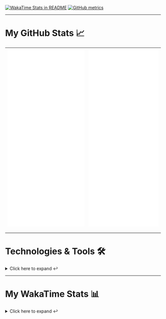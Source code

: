 [![WakaTime Stats in README](https://github.com/LOsioChico/LOsioChico/actions/workflows/waka.yml/badge.svg)](https://github.com/LOsioChico/LOsioChico/actions/workflows/waka.yml) [![GitHub metrics](https://github.com/LOsioChico/LOsioChico/actions/workflows/metrics.yml/badge.svg)](https://github.com/LOsioChico/LOsioChico/actions/workflows/metrics.yml)

---

# My GitHub Stats 📈

| ![](./assets/metrics.svg) | ![](./assets/metrics2.svg) |
| ------------------------- | -------------------------- |

---

# Technologies & Tools 🛠️

<details>
<summary>Click here to expand ↩️</summary>
<br>

## Programming Languages

[![HTML5](https://img.shields.io/badge/HTML5-E34F26?style=for-the-badge&logo=html5&logoColor=white)](https://developer.mozilla.org/en-US/docs/Web/HTML)
[![CSS3](https://img.shields.io/badge/CSS3-1572B6?style=for-the-badge&logo=css3&logoColor=white)](https://developer.mozilla.org/en-US/docs/Web/CSS)
[![JavaScript](https://img.shields.io/badge/JavaScript-F7DF1E?style=for-the-badge&logo=javascript&logoColor=black)](https://developer.mozilla.org/en-US/docs/Web/JavaScript)
[![TypeScript](https://img.shields.io/badge/TypeScript-007ACC?style=for-the-badge&logo=typescript&logoColor=white)](https://www.typescriptlang.org/)

## Web Development

[![React](https://img.shields.io/badge/React-%2361DAFB.svg?&style=for-the-badge&logo=react&logoColor=white)](https://reactjs.org/)
[![React Router Dom](https://img.shields.io/badge/React%20Router%20Dom-CA4245?style=for-the-badge&logo=react-router&logoColor=white)](https://reactrouter.com/)
[![Framer Motion](https://img.shields.io/badge/Framer%20Motion-000000?style=for-the-badge&logo=framer&logoColor=white)](https://www.framer.com/api/motion/)
[![React Query](https://img.shields.io/badge/React%20Query-FF4154?style=for-the-badge&logo=react&logoColor=white)](https://react-query.tanstack.com/)
![Zustand](https://img.shields.io/badge/zustand-%2320232a.svg?style=for-the-badge&logo=react&logoColor=%2361DAFB)

## Form Handling

[![React Hook Form](https://img.shields.io/badge/React%20Hook%20Form-0DAE8B?style=for-the-badge&logo=react-hook-form&logoColor=white)](https://react-hook-form.com/)
[![Zod](https://img.shields.io/badge/Zod-DF2935?style=for-the-badge&logo=typescript&logoColor=white)](https://github.com/colinhacks/zod)

## Web Development Tools

[![Vitest](https://img.shields.io/badge/Vitest-646CFF?style=for-the-badge&logo=vite&logoColor=white)](https://vitest.netlify.app/)
[![ESLint](https://img.shields.io/badge/ESLint-4B32C3?style=for-the-badge&logo=eslint&logoColor=white)](https://eslint.org/)
[![Prettier](https://img.shields.io/badge/Prettier-F7B93E?style=for-the-badge&logo=prettier&logoColor=black)](https://prettier.io/)
[![Tailwind CSS](https://img.shields.io/badge/Tailwind%20CSS-38B2AC?style=for-the-badge&logo=tailwind-css&logoColor=white)](https://tailwindcss.com/)

## Workflow Tools

[![Git](https://img.shields.io/badge/Git-F05032?style=for-the-badge&logo=git&logoColor=white)](https://git-scm.com/)
[![Visual Studio Code](https://img.shields.io/badge/Visual%20Studio%20Code-007ACC?style=for-the-badge&logo=visual-studio-code&logoColor=white)](https://code.visualstudio.com/)

</details>

---

# My WakaTime Stats 📊

<details>
<summary>Click here to expand ↩️</summary>
<br>

<!--START_SECTION:waka-->
![Code Time](http://img.shields.io/badge/Code%20Time-594%20hrs%2017%20mins-blue)

![Lines of code](https://img.shields.io/badge/From%20Hello%20World%20I%27ve%20Written-292.9%20thousand%20lines%20of%20code-blue)

**🐱 My GitHub Data** 

> 📦 71.5 kB Used in GitHub's Storage 
 > 
> 🏆 809 Contributions in the Year 2023
 > 
> 🚫 Not Opted to Hire
 > 
> 📜 10 Public Repositories 
 > 
> 🔑 5 Private Repositories 
 > 
**I'm an Early 🐤** 

```text
🌞 Morning                458 commits         █████░░░░░░░░░░░░░░░░░░░░   20.38 % 
🌆 Daytime                846 commits         █████████░░░░░░░░░░░░░░░░   37.65 % 
🌃 Evening                458 commits         █████░░░░░░░░░░░░░░░░░░░░   20.38 % 
🌙 Night                  485 commits         █████░░░░░░░░░░░░░░░░░░░░   21.58 % 
```
📅 **I'm Most Productive on Friday** 

```text
Monday                   224 commits         ██░░░░░░░░░░░░░░░░░░░░░░░   09.97 % 
Tuesday                  357 commits         ████░░░░░░░░░░░░░░░░░░░░░   15.89 % 
Wednesday                290 commits         ███░░░░░░░░░░░░░░░░░░░░░░   12.91 % 
Thursday                 371 commits         ████░░░░░░░░░░░░░░░░░░░░░   16.51 % 
Friday                   483 commits         █████░░░░░░░░░░░░░░░░░░░░   21.50 % 
Saturday                 327 commits         ████░░░░░░░░░░░░░░░░░░░░░   14.55 % 
Sunday                   195 commits         ██░░░░░░░░░░░░░░░░░░░░░░░   08.68 % 
```


📊 **This Week I Spent My Time On** 

```text
💬 Programming Languages: 
JavaScript               7 hrs 45 mins       █████████████░░░░░░░░░░░░   50.30 % 
TypeScript               6 hrs 15 mins       ██████████░░░░░░░░░░░░░░░   40.58 % 
JSON                     44 mins             █░░░░░░░░░░░░░░░░░░░░░░░░   04.77 % 
Text                     35 mins             █░░░░░░░░░░░░░░░░░░░░░░░░   03.86 % 
CSS                      2 mins              ░░░░░░░░░░░░░░░░░░░░░░░░░   00.25 % 
```

**I Mostly Code in JavaScript** 

```text
JavaScript               8 repos             ███████████░░░░░░░░░░░░░░   44.44 % 
TypeScript               7 repos             ██████████░░░░░░░░░░░░░░░   38.89 % 
CSS                      3 repos             ████░░░░░░░░░░░░░░░░░░░░░   16.67 % 
```




 Last Updated on 29/07/2023 00:49:21 UTC
<!--END_SECTION:waka-->

## </details>
